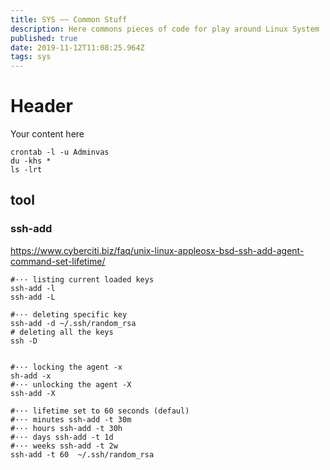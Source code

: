 ```yaml
---
title: SYS ~~ Common Stuff
description: Here commons pieces of code for play around Linux System
published: true
date: 2019-11-12T11:08:25.964Z
tags: sys
---
```


# Header
Your content here

```
crontab -l -u Adminvas
du -khs *
ls -lrt
```

## tool
### ssh-add
https://www.cyberciti.biz/faq/unix-linux-appleosx-bsd-ssh-add-agent-command-set-lifetime/

```
#··· listing current loaded keys
ssh-add -l
ssh-add -L

#··· deleting specific key
ssh-add -d ~/.ssh/random_rsa
# deleting all the keys
ssh -D


#··· locking the agent -x
sh-add -x
#··· unlocking the agent -X
ssh-add -X

#··· lifetime set to 60 seconds (defaul)
#··· minutes ssh-add -t 30m
#··· hours ssh-add -t 30h
#··· days ssh-add -t 1d
#··· weeks ssh-add -t 2w
ssh-add -t 60  ~/.ssh/random_rsa
```